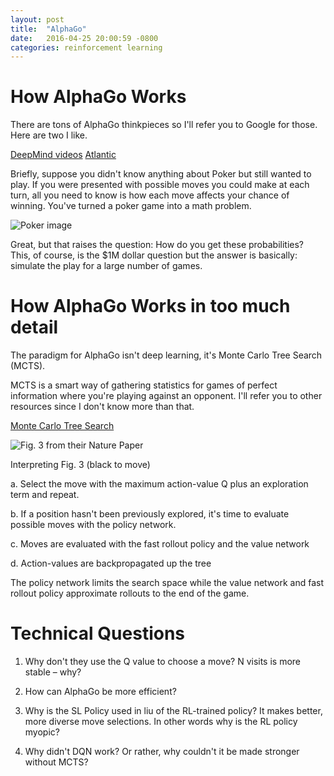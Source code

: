 ```yaml
---
layout: post
title:  "AlphaGo"
date:   2016-04-25 20:00:59 -0800
categories: reinforcement learning
---
```

# How AlphaGo Works

There are tons of AlphaGo thinkpieces so I'll refer you to Google for those. Here are two I like. 

[DeepMind videos](https://www.youtube.com/channel/UCP7jMXSY2xbc3KCAE0MHQ-A/videos) 
[Atlantic](http://www.theatlantic.com/technology/archive/2016/04/how-alphago-imitates-human-intuition/476508/)

Briefly, suppose you didn't know anything about Poker but still wanted to play. 
If you were presented with possible moves you could make at each turn, all you need to know is how each move affects your chance of winning. 
You've turned a poker game into a math problem.

![Poker image](https://i.ytimg.com/vi/85s1tlX5iB0/maxresdefault.jpg)

Great, but that raises the question: How do you get these probabilities?
This, of course, is the $1M dollar question but the answer is basically:
simulate the play for a large number of games.

# How AlphaGo Works in too much detail

The paradigm for AlphaGo isn't deep learning, it's Monte Carlo Tree Search (MCTS). 

MCTS is a smart way of gathering statistics for games of perfect information where 
you're playing against an opponent. I'll refer you to other resources since I 
don't know more than that. 

[Monte Carlo Tree Search](http://jeffbradberry.com/posts/2015/09/intro-to-monte-carlo-tree-search/)


![Fig. 3 from their Nature Paper](http://www.nature.com/nature/journal/v529/n7587/carousel/nature16961-f3.jpg)


Interpreting Fig. 3 (black to move)

a. Select the move with the maximum action-value Q plus an exploration term and repeat.

b. If a position hasn't been previously explored, it's time to evaluate possible moves with the policy network.

c. Moves are evaluated with the fast rollout policy and the value network

d. Action-values are backpropagated up the tree

The policy network limits the search space while the value network 
and fast rollout policy approximate rollouts to the end of the game.

# Technical Questions

1. Why don't they use the Q value to choose a move? N visits is more stable – why?
 
2. How can AlphaGo be more efficient?

3. Why is the SL Policy used in liu of the RL-trained policy? It makes better, more diverse move selections. 
In other words why is the RL policy myopic?

4. Why didn't DQN work? Or rather, why couldn't it be made stronger without MCTS?
